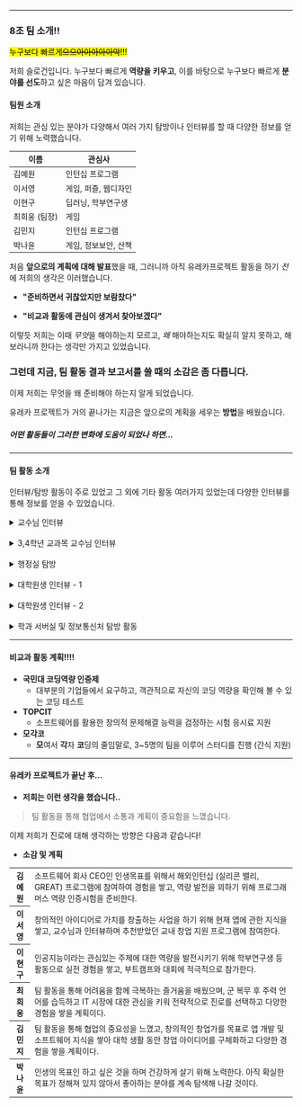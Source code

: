 
<hr>

### 8조 팀 소개!!

<mark>누구보다 빠르게<del>으으아아아아아악</del>!!!</mark>

저희 슬로건입니다. 누구보다 빠르게 **역량을 키우고**, 이를 바탕으로 누구보다 빠르게 **분야를 선도**하고 싶은 마음이 담겨 있습니다.

#### 팀원 소개
저희는 관심 있는 분야가 다양해서 여러 가지 탐방이나 인터뷰를 할 때 다양한 정보를 얻기 위해 노력했습니다.

| **이름**   | **관심사**      |
| -------- | ------------ |
| 김예원      | 인턴십 프로그램     |
| 이서영      | 게임, 퍼즐, 웹디자인 |
| 이현구      | 딥러닝, 학부연구생   |
| 최희웅 (팀장) | 게임           |
| 김민지      | 인턴십 프로그램     |
| 박나윤      | 게임, 정보보안, 산책 |

처음 **앞으로의 계획에 대해 발표**했을 때, 그러니까 아직 유레카프로젝트 활동을 하기 *전*에 저희의 생각은 이러했습니다.

- **"준비하면서 귀찮았지만 보람찼다"**

- **"비교과 활동에 관심이 생겨서 찾아보겠다"**

이렇듯 저희는 이때 *무엇*을 해야하는지 모르고, *왜* 해야하는지도 확실히 알지 못하고, 해보라니까 한다는 생각만 가지고 있었습니다.

<h3>그런데 지금, 팀 활동 결과 보고서를 쓸 때의 소감은 좀 다릅니다.</h3>

이제 저희는 무엇을 왜 준비해야 하는지 알게 되었습니다.

유레카 프로젝트가 거의 끝나가는 지금은 앞으로의 계획을 세우는
**방법**을 배웠습니다.

<h5>어떤 활동들이 그러한 변화에 도움이 되었나 하면...</h5>
<hr>

#### 팀 활동 소개

인터뷰/탐방 활동이 주로 있었고 그 외에 기타 활동 여러가지 있었는데 다양한 인터뷰를 통해 정보를 얻을 수 있었습니다.

<details>
   <summary>교수님 인터뷰</summary>
   <img src="image/교수님 인터뷰.jpg"/>
   <p>&bull; 저희는 어떤 활동을 해야 하나요...?<br>
      &emsp; 초반에 인터뷰한 윤수연 교수님과는 진로를 위해 어떤 활동들에 참여할 수 있는지 알아보는 시간을 가졌습니다. 이중 교수님께서 진행하시는 활동에 참여할 수 있는 기회가 있다는 것을 알게 되었습니다.</p>
   <b>대표 질문</b>
   <table>
   <tr>
      <th>질문</th> <td>교수님께서 진행하시는 연구 중에서 관심이 있는 학생들이 <b>참여해 볼 만한</b> 연구는 무엇이 있나요?</td>
   </tr>
   <tr>
      <th>답변</th> <td> 여러 활동이 있는데, 소프트웨어융합대학원에서는 논문 지도 및 산학협력 프로젝트에서 인공지능을 주제로 한 활동이 있습니다. 예를 들어, LLM 기반 전자문서 요약전 자동 생성 시스템 구현에 관한 연구를 <b>학부연구생들</b>을 모집하여 산학협력 프로젝트로 진행하고 있습니다. 이 밖에도 최근 유망한 기술에 대한 공부 및 연구 지원을 하고 있습니다.</td>
   </tr>
   </table>
</details>
<br>
<details>
   <summary>3,4학년 교과목 교수님 인터뷰</summary>
   <img src="image/3,4학년 교수님 인터뷰.png"/>
   <p>&bull; 이창우 교수님 인터뷰<br>
   &emsp; 게임이 팀의 관심사였고, 게임 개발에도 관심이 있었기 때문에 <strong>게임 소프트웨어</strong> 과목을 담당하시는 교수님을 선정했습니다.</p>
   <b>대표 질문</b>
   <table>
   <tr>
      <th>질문</th> <td><b>단순히 게임 하는 것을 좋아해서</b> 진로를 게임 개발 쪽으로 희망하는 학생들에게 하고 싶은 말씀이 있으신가요?</td>
   </tr>
   <tr>
      <th>답변</th> <td>단순히 게임을 좋아하기 때문에 게임 개발을 하기는 어렵습니다. 실제로 게임은 우리가 플레이 하면서 눈으로 볼 수 있는 프론트에 더불어 백엔드를 개발해야 하며, 다양한 상황에 대처해야 하기 위해 <b>높은</b> 소프트웨어 역량이 필요합니다.</td>
   </tr>
   </table>
</details>
<br>
<details>
   <summary>행정실 탐방</summary>
   <img src="image/행정실 탐방.jpg"/>
   <p>&bull; 행정실은 어떤 곳일까?<br>
   &emsp; 행정실은 자주 방문할 일도 없고, 방문하더라도 잠시 다녀갔기 때문에 무슨 일을 하는지 잘 알지 못했습니다. 행정실 자체에 대해 궁금한 점 위주로 질문했습니다.</p>
   <b>대표 질문</b>
   <table>
   <tr>
      <th>질문</th> <td>학생들이 잘 모르는데 <b>이거 하나만은 꼭</b> 알면 좋겠다는 비교과 활동이 있을까요?</td>
   </tr>
   <tr>
      <th>답변</th> <td><b>GREAT 프로그램</b>이라는 것이 있습니다. 현지 CS/AI 관련 전공 교수 및 대학원생들과 협업 공동 연구 과제를 수행하면서 짧은 기간이지만 자기 주도적으로 연구 결과를 도출하는 경험을 합니다. 방학 때 가능하시면 꼭 해보는 게 좋은 경험일 것 같습니다.</td>
   </tr>
   </table>
</details>
<br>
<details>
   <summary>대학원생 인터뷰 - 1</summary>
   <img src="image/대학원생 인터뷰 1.jpg"/>
   <p>&bull; 대학원은 소문대로 무서운 곳일까?<br>
   &emsp; 대학원과 대학원생에 대해 직접적으로 알아보는 것은 처음이었습니다. 그래서 이번에 뵙게 된 K Lab HCI 연구실의 한희태 님과 인터뷰하면서 <b>근무 환경</b>, 실제 일, 진로에 관해 많은 질문이 있었습니다.</p>
   <b>대표 질문</b>
   <table>
   <tr>
      <th>질문</th> <td>대학원이나 연구 활동에 큰 흥미가 <b>없어도</b> 진학하는 게 도움이 될까요?</td>
   </tr>
   <tr>
      <th>답변</th> <td>개인의 선택이기는 하지만, 제가 생각하기에는 흥미가 없어도 자신의 학문적 역량을 키우고 스펙을 쌓기 위해서 진학하는 것도 좋다고 봅니다.</td>
   </tr>
   </table>
</details><br>
<details>
   <summary>대학원생 인터뷰 - 2</summary>
   <img src="image/대학원생 인터뷰 2.jpg"/>
   <p>&bull; 대학원 연구, 실제로 어떤가요?<br>
      &emsp; 첫 번째 대학원생 인터뷰에서는 대학원에 대한 궁금한 점을 쏟아냈다면, 이번에 만난 D Lab 데이터 마이닝 연구실의 한창훈, 강수지 님과 인터뷰하면서 실제로 어떤 연구를 하시는지 여쭤보았습니다.</p>
   <b>대표 질문</b>
   <table>
   <tr>
      <th>질문</th> <td><b>그래프 마이닝</b>과 <b>분산 병렬 알고리즘</b>이 무엇인지 간단하게 설명해 주실 수 있나요?<br>실제로 진행하신 연구중에 기억에 남는 것은 어떤 것이 있나요?</td>
   </tr>
   <tr>
      <th>답변</th> <td> <b>그래프 마이닝</b>은 그래프 형태로 이루어진 데이터를 가공 및 처리하고 예측하는 활동입니다. <b>분산 병렬 알고리즘</b>은 시간이 매우 많이 걸리는 일을 처리하는데 사용됩니다.<br> <b>기상청에서 준</b> 데이터를 사용해서 연구를 진행하였고, 해당 결과 논문을 학회에서 발표한 적이 있는데, 이 활동이 기억에 남았습니다.</td>
   </tr>
   </table>
</details>
<br>
<details>
   <summary>학과 서버실 및 정보통신처 탐방 활동</summary>
   <img src="image/학과 서버실 탐방.jpg"/>
   <br>
   &bull; 국민대 정보통신처를 탐방하며 학교의 정보통신 시스템이 어떻게 구축되어 있는지 알 수 있었습니다.
   <br>
   <img src="image/정보통신처 탐방.jpg"/>
   &bull; 이에 더해 소융대 서버실을 탐방하고 DLPC (딥러닝 프라이빗 클라우드 서비스) 에 대해 알게 되어 유익했습니다.
</details>

<hr>

#### 비교과 활동 계획!!!!
- **국민대 코딩역량 인증제**
   - 대부분의 기업들에서 요구하고, 객관적으로 자신의 코딩 역량을 확인해 볼 수 있는 코딩 테스트
- **TOPCIT**
   - 소프트웨어를 활용한 창의적 문제해결 능력을 검정하는 시험 응시료 지원
- **모각코**
   - **모**여서 **각**자 **코**딩의 줄임말로, 3~5명의 팀을 이루어 스터디를 진행 (간식 지원)


<hr>

#### 유레카 프로젝트가 끝난 후...

- **저희는 이런 생각을 했습니다..**
> 팀 활동을 통해 협업에서 소통과 계획이 중요함을 느꼈습니다.

이제 저희가 진로에 대해 생각하는 방향은 다음과 같습니다!

- **소감 및 계획**
 <table>
   <tr>
      <th>김예원</th> <td>소프트웨어 회사 CEO인 인생목표를 위해서 해외인턴십 (실리콘 밸리, GREAT) 프로그램에 참여하여 경험을 쌓고, 역량 발전을 꾀하기 위해 프로그래머스 역량 인증시험을 준비한다.</td>
   </tr>
   <tr>
      <th>이서영</th> <td>창의적인 아이디어로 가치를 창출하는 사업을 하기 위해 현재 앱에 관한 지식을 쌓고, 교수님과 인터뷰하며 추천받았던 교내 창업 지원 프로그램에 참여한다.</td>
   </tr>
   <tr>
      <th>이현구</th> <td>인공지능이라는 관심있는 주제에 대한 역량을 발전시키기 위해 학부연구생 등 활동으로 실전 경험을 쌓고, 부트캠프와 대회에 적극적으로 참가한다.</td>
   </tr>
   <tr>
      <th>최희웅</th> <td>팀 활동을 통해 어려움을 함께 극복하는 즐거움을 배웠으며, 군 복무 후 주력 언어를 습득하고 IT 시장에 대한 관심을 키워 전략적으로 진로를 선택하고 다양한 경험을 쌓을 계획이다.</td>
   </tr>
   <tr>
      <th>김민지</th> <td>팀 활동을 통해 협업의 중요성을 느꼈고, 창의적인 창업가를 목표로 앱 개발 및 소프트웨어 지식을 쌓아 대학 생활 동안 창업 아이디어를 구체화하고 다양한 경험을 쌓을 계획이다.</td>
   </tr>
   <tr>
      <th>박나윤</th> <td>인생의 목표인 하고 싶은 것을 하며 건강하게 살기 위해 노력한다. 아직 확실한 목표가 정해져 있지 않아서 좋아하는 분야를 계속 탐색해 나갈 것이다.</td>
   </tr>
   </table>
